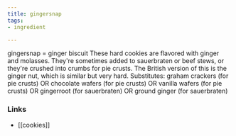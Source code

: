 ```yaml
---
title: gingersnap
tags:
- ingredient

---
```

gingersnap = ginger biscuit These hard cookies are flavored with ginger and molasses. They're sometimes added to sauerbraten or beef stews, or they're crushed into crumbs for pie crusts. The British version of this is the ginger nut, which is similar but very hard. Substitutes: graham crackers (for pie crusts) OR chocolate wafers (for pie crusts) OR vanilla wafers (for pie crusts) OR gingerroot (for sauerbraten) OR ground ginger (for sauerbraten)

### Links

* [[cookies]]
